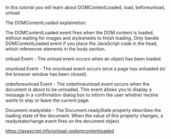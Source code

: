 In this tutorial you will learn about    DOMContentLoaded, load, beforeunload, unload

The DOMContentLoaded explainetion: 

The DOMContentLoaded event fires when the DOM content is loaded, without waiting for images and stylesheets to finish loading.
Only handle DOMContentLoaded event if you place the JavaScript code in the head, which references elements in the body section.

onload Event - The onload event occurs when an object has been loaded.

onunload Event - The onunload event occurs once a page has unloaded (or the browser window has been closed).

onbeforeunload Event - The onbeforeunload event occurs when the document is about to be unloaded.
This event allows you to display a message in a confirmation dialog box to inform the user whether he/she wants to stay or leave the current page.

Document.readystate - The Document.readyState property describes the loading state of the document. When the value of this property changes, a readystatechange event fires on the document object.

https://javascript.info/onload-ondomcontentloaded

